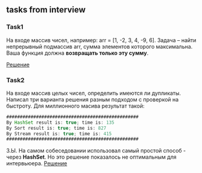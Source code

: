 ## tasks from interview
### Task1
На входе массив чисел, например: arr = [1, -2, 3, 4, -9, 6].
Задача – найти непрерывный подмассив arr, сумма элементов которого максимальна.
Ваша функция должна **возвращать только эту сумму**.

[Решение](https://github.com/rublin/InterviewTasks/blob/master/src/arrays/TheBiggestSum.java)

### Task2
На входе массив целых чисел, определить имеются ли дупликаты.
Написал три варианта решения разным подходом с проверкой на быстроту. Для миллионного масива результат такой:
```Java
#################################################
By HashSet result is: true; time is: 135
By Sort result is: true; time is: 827
By Stream result is: true; time is: 415
#################################################
```
З.Ы. На самом собеседовании использовал самый простой способ - через **HashSet**. Но это решение показалось не оптимальным для интервьюера.
[Решение](https://github.com/rublin/InterviewTasks/blob/master/src/arrays/Duplicates.java)